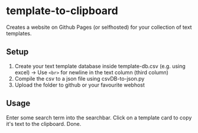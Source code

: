 # template-to-clipboard
Creates a website on Github Pages (or selfhosted) for your collection of text templates.
## Setup
1. Create your text template database inside template-db.csv (e.g. using excel) -> Use ```<br>``` for newline in the text column (third column)
2. Compile the csv to a json file using csvDB-to-json.py
3. Upload the folder to github or your favourite webhost
## Usage
Enter some search term into the searchbar. Click on a template card to copy it's text to the clipboard. Done.